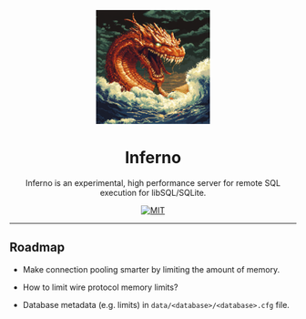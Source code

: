 <p align="center">
  <img src="inferno.png" alt="Inferno" width="200"/>
  <h1 align="center">Inferno</h1>
</p>

<p align="center">
  Inferno is an experimental, high performance server for remote SQL execution for libSQL/SQLite.
</p>

<p align="center">
  <a href="https://github.com/penberg/limbo/blob/main/LICENSE.md">
    <img src="https://img.shields.io/badge/license-MIT-blue" alt="MIT" title="MIT License" />
  </a>
</p>

---
## Roadmap

- Make connection pooling smarter by limiting the amount of memory.

- How to limit wire protocol memory limits?
- Database metadata (e.g. limits) in `data/<database>/<database>.cfg` file.
